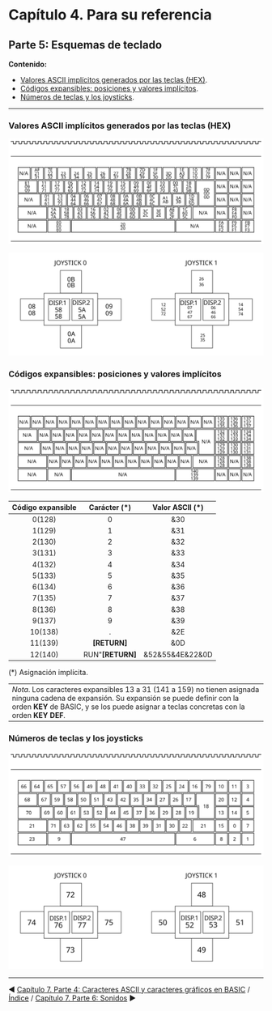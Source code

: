 # Capítulo 4. Para su referencia
## Parte 5: Esquemas de teclado

**Contenido:**

* [Valores ASCII implícitos generados por las teclas (HEX)](#valores-ascii-implícitos-generados-por-las-teclas-hex).
* [Códigos expansibles: posiciones y valores implícitos](#códigos-expansibles-posiciones-y-valores-implícitos).
* [Números de teclas y los joysticks](#números-de-teclas-y-los-joysticks).

***



### Valores ASCII implícitos generados por las teclas (HEX)

![](svg/c07-p05-i01.svg)



![](svg/c07-p05-i02.svg)

### Códigos expansibles: posiciones y valores implícitos

![](svg/c07-p05-i03.svg)



| Código expansible | Carácter (*) | Valor ASCII (*) |
| :---------------: | :----------: | :-------------: |
|      0(128)       |      0       |       &30       |
|      1(129)       |      1       |       &31       |
|      2(130)       |      2       |       &32       |
|      3(131)       |      3       |       &33       |
|      4(132)       |      4       |       &34       |
|      5(133)       |      5       |       &35       |
|      6(134)       |      6       |       &36       |
|      7(135)       |      7       |       &37       |
|      8(136)       |      8       |       &38       |
|      9(137)       |      9       |       &39       |
|      10(138)      |      .       |       &2E       |
|      11(139)      |   **[RETURN]**   |       &0D       |
|      12(140)      | RUN"**[RETURN]** | &52&55&4E&22&0D |

(*) Asignación implícita.

<table>
<tr><td>
<i>Nota</i>. Los caracteres expansibles 13 a 31 (141 a 159) no tienen asignada ninguna cadena de expansión. Su expansión se puede definir con la orden <b>KEY</b> de BASIC, y se los puede asignar a teclas concretas con  la orden <b>KEY DEF</b>.
</td></tr>
</table>

### Números de teclas y los joysticks

![](svg/c07-p05-i04.svg)



![](svg/c07-p05-i05.svg)

***

&#9664; [Capítulo 7. Parte 4: Caracteres ASCII y caracteres gráficos en BASIC](7.04.-Caracteres-ASCII-y-caracteres-gráficos-en-BASIC)   /  [Índice](0.03.-Contenido)  /   [Capítulo 7. Parte 6: Sonidos](7.06.-Sonidos) &#9654;


